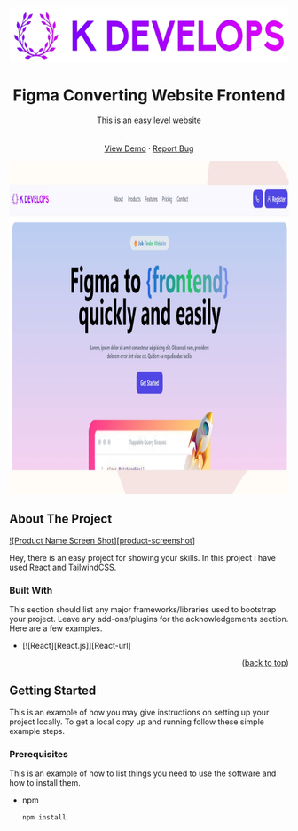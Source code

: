 <!-- PROJECT LOGO -->
<br />
<div align="center">
  <a href="https://github.com/KaranDeveloper556/Dtox">
    <img src="./public/kdevelops-logo.png" alt="Logo"  height="100">
    <br/>
  </a>

  <h1 align="center">Figma Converting Website Frontend</h1>
  <p align="center">
    This is an easy level website
    <br />
    <br />
    <br />
    <a href="https://dtox-karan.netlify.app">View Demo</a>
    ·
    <a href="https://github.com/KaranDeveloper556/Dtox/issues">Report Bug</a>
  </p>
</div>
<center>
 <img src="./public/figma-convert-web.jpg" alt="Logo"  height="600">
    <br/>
</center>

<!-- ABOUT THE PROJECT -->
## About The Project

[![Product Name Screen Shot][product-screenshot]](https://example.com)

Hey, there is an easy project for showing your skills. In this project i have used React and TailwindCSS.

### Built With

This section should list any major frameworks/libraries used to bootstrap your project. Leave any add-ons/plugins for the acknowledgements section. Here are a few examples.

* [![React][React.js]][React-url]

<p align="right">(<a href="#readme-top">back to top</a>)</p>



<!-- GETTING STARTED -->
## Getting Started

This is an example of how you may give instructions on setting up your project locally.
To get a local copy up and running follow these simple example steps.

### Prerequisites

This is an example of how to list things you need to use the software and how to install them.
* npm
  ```sh
  npm install
  ```
